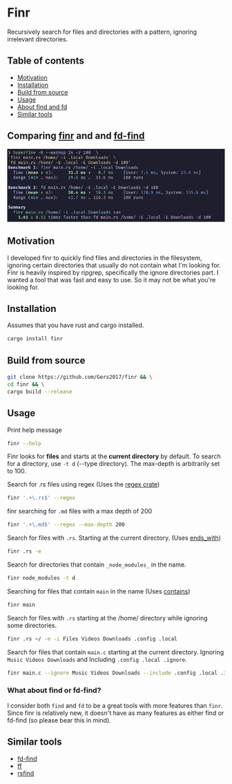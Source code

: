 # Finr

Recursively search for files and directories with a pattern, ignoring irrelevant directories.

## Table of contents

-   [Motivation](#motivation)
-   [Installation](#installation)
-   [Build from source](#build-from-source)
-   [Usage](#usage)
-   [About find and fd](#what-about-find-or-fd-find)
-   [Similar tools](#similar-tools)

## Comparing [finr](https://crates.io/crates/finr) and and [fd-find](https://crates.io/crates/fd-find)

![finr benchmark](./assets/hyperfine_all.png)

## Motivation

I developed finr to quickly find files and directories in the filesystem, ignoring certain directories that usually do not contain what I'm looking for.
Finr is heavily inspired by ripgrep, specifically the ignore directories part.
I wanted a tool that was fast and easy to use. So it may not be what you're looking for.

## Installation

Assumes that you have rust and cargo installed.

```sh
cargo install finr
```

## Build from source

```sh
git clone https://github.com/Gers2017/finr && \
cd finr && \
cargo build --release
```

## Usage

Print help message

```sh
finr --help
```

Finr looks for **files** and starts at the **current directory** by default.
To search for a directory, use `-t d` (--type directory).
The max-depth is arbitrarily set to 100.

Search for .rs files using regex (Uses the [regex crate](https://crates.io/crates/regex))

```sh
finr '.+\.rs$' --regex
```

finr searching for `.md` files with a max depth of 200

```sh
finr '.+\.md$' --regex --max-depth 200
```

Search for files with `.rs`. Starting at the current directory. (Uses [ends_with](https://doc.rust-lang.org/std/string/struct.String.html#method.ends_with))

```sh
finr .rs -e
```

Search for directories that contain `_node_modules_` in the name.

```sh
finr node_modules -t d
```

Searching for files that contain `main` in the name (Uses [contains](https://doc.rust-lang.org/std/string/struct.String.html#method.contains))

```sh
finr main
```

Search for files with `.rs` starting at the /home/ directory while ignoring some directories.

```sh
finr .rs ~/ -e -i Files Videos Downloads .config .local
```

Search for files that contain `main.c` starting at the current directory. Ignoring `Music Videos Downloads` and Including `.config .local .ignore`.

```sh
finr main.c --ignore Music Videos Downloads --include .config .local .ignore
```

### What about find or fd-find?

I consider both `find` and `fd` to be a great tools with more features than `finr`.
Since finr is relatively new, it doesn't have as many features as either find or fd-find (so please bear this in mind).

## Similar tools

-   [fd-find](https://crates.io/crates/fd-find)
-   [ff](https://github.com/vishaltelangre/ff)
-   [rsfind](https://github.com/willshuttleworth/rsfind)
